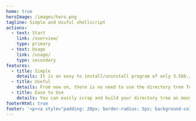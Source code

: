 ```yaml
---
home: true
heroImage: /images/hero.png
tagline: Simple and Usuful shellscript
actions:
  - text: Start
    link: /overview/
    type: primary
  - text: Usage
    link: /usage/
    type: secondary
features:
  - title: Simple
    details: It is an easy to install/uninstall program of only 3.5kb.。
  - title: Useful
    details: From now on, there is no need to use the directory tree for testing.
  - title: Ease to Use
    details: You can easily scrap and build your directory tree as many times as you like.
footerHtml: true
footer: '<p><a style="padding: 20px; border-radius: 5px; background-color: rgb(230, 161, 84); color: white; border: 1px solid" href="https://www.buymeacoffee.com/ontheroadjp" target="_blank">Buy me a ☕️ if you like my projects :)</a><br><br>MIT Licensed | Copyright © 2021-present ontheroadjp</p>'
---
```


